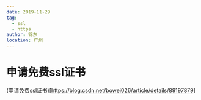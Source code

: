 ```yaml
---
date: 2019-11-29
tag: 
  - ssl
  - https
author: 锦东
location: 广州 
---
```


# 申请免费ssl证书
(申请免费ssl证书)[https://blog.csdn.net/bowei026/article/details/89197879]
